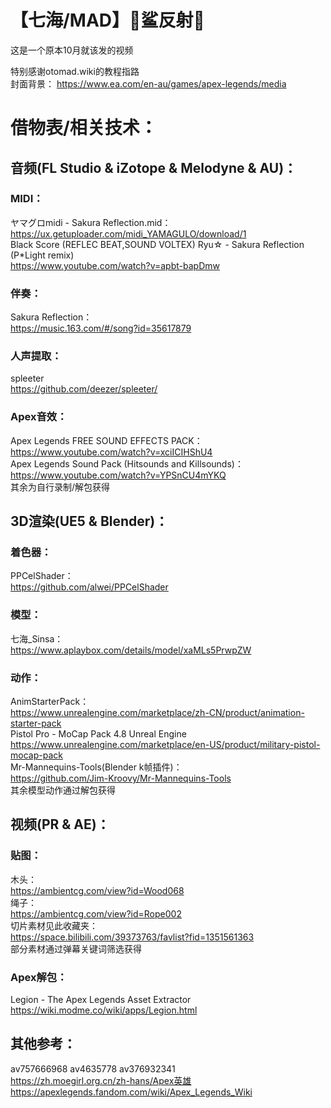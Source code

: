 # 【七海/MAD】🦈鲨反射🦈

这是一个原本10月就该发的视频

特别感谢otomad.wiki的教程指路  
封面背景：
https://www.ea.com/en-au/games/apex-legends/media
# 借物表/相关技术：
## 音频(FL Studio & iZotope & Melodyne & AU)：
### MIDI：
ヤマグロmidi - Sakura Reflection.mid：  
https://ux.getuploader.com/midi_YAMAGULO/download/1  
Black Score (REFLEC BEAT,SOUND VOLTEX) Ryu☆ - Sakura Reflection (P*Light remix)  
https://www.youtube.com/watch?v=apbt-bapDmw  
### 伴奏：
Sakura Reflection：  
https://music.163.com/#/song?id=35617879
### 人声提取：
spleeter  
https://github.com/deezer/spleeter/
### Apex音效：
Apex Legends FREE SOUND EFFECTS PACK：  
https://www.youtube.com/watch?v=xciICIHShU4  
Apex Legends Sound Pack (Hitsounds and Killsounds)：  
https://www.youtube.com/watch?v=YPSnCU4mYKQ  
其余为自行录制/解包获得  
## 3D渲染(UE5 & Blender)：
### 着色器：
PPCelShader：  
https://github.com/alwei/PPCelShader
### 模型：
七海_Sinsa：  
https://www.aplaybox.com/details/model/xaMLs5PrwpZW
### 动作：
AnimStarterPack：  
https://www.unrealengine.com/marketplace/zh-CN/product/animation-starter-pack  
Pistol Pro - MoCap Pack 4.8 Unreal Engine  
https://www.unrealengine.com/marketplace/en-US/product/military-pistol-mocap-pack  
Mr-Mannequins-Tools(Blender k帧插件)：  
https://github.com/Jim-Kroovy/Mr-Mannequins-Tools  
其余模型动作通过解包获得  
## 视频(PR & AE)：
### 贴图：
木头：  
https://ambientcg.com/view?id=Wood068  
绳子：  
https://ambientcg.com/view?id=Rope002  
切片素材见此收藏夹：  
https://space.bilibili.com/39373763/favlist?fid=1351561363  
部分素材通过弹幕关键词筛选获得  
### Apex解包：
Legion - The Apex Legends Asset Extractor
https://wiki.modme.co/wiki/apps/Legion.html
## 其他参考：
av757666968 av4635778 av376932341  
https://zh.moegirl.org.cn/zh-hans/Apex英雄  
https://apexlegends.fandom.com/wiki/Apex_Legends_Wiki